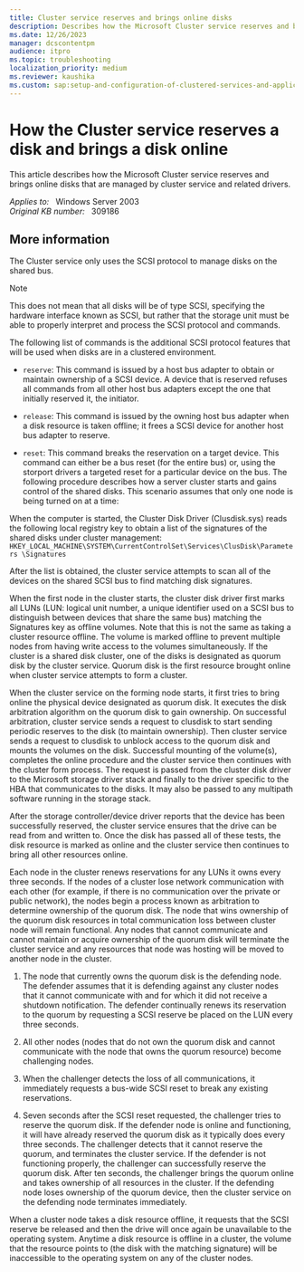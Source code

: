 ```yaml
---
title: Cluster service reserves and brings online disks
description: Describes how the Microsoft Cluster service reserves and brings online disks that are managed by cluster service and related drivers.
ms.date: 12/26/2023
manager: dcscontentpm
audience: itpro
ms.topic: troubleshooting
localization_priority: medium
ms.reviewer: kaushika
ms.custom: sap:setup-and-configuration-of-clustered-services-and-applications, csstroubleshoot
---
```

# How the Cluster service reserves a disk and brings a disk online

This article describes how the Microsoft Cluster service reserves and brings online disks that are managed by cluster service and related drivers.

_Applies to:_ &nbsp; Windows Server 2003  
_Original KB number:_ &nbsp; 309186

## More information

The Cluster service only uses the SCSI protocol to manage disks on the shared bus.

> [!NOTE]
> This does not mean that all disks will be of type SCSI, specifying the hardware interface known as SCSI, but rather that the storage unit must be able to properly interpret and process the SCSI protocol and commands.

The following list of commands is the additional SCSI protocol features that will be used when disks are in a clustered environment.

- `reserve`: This command is issued by a host bus adapter to obtain or maintain ownership of a SCSI device. A device that is reserved refuses all commands from all other host bus adapters except the one that initially reserved it, the initiator.

- `release`: This command is issued by the owning host bus adapter when a disk resource is taken offline; it frees a SCSI device for another host bus adapter to reserve.

- `reset`: This command breaks the reservation on a target device. This command can either be a bus reset (for the entire bus) or, using the storport drivers a targeted reset for a particular device on the bus. The following procedure describes how a server cluster starts and gains control of the shared disks. This scenario assumes that only one node is being turned on at a time:

When the computer is started, the Cluster Disk Driver (Clusdisk.sys) reads the following local registry key to obtain a list of the signatures of the shared disks under cluster management: `HKEY_LOCAL_MACHINE\SYSTEM\CurrentControlSet\Services\ClusDisk\Parameters \Signatures`  

After the list is obtained, the cluster service attempts to scan all of the devices on the shared SCSI bus to find matching disk signatures.

When the first node in the cluster starts, the cluster disk driver first marks all LUNs (LUN: logical unit number, a unique identifier used on a SCSI bus to distinguish between devices that share the same bus) matching the Signatures key as offline volumes. Note that this is not the same as taking a cluster resource offline. The volume is marked offline to prevent multiple nodes from having write access to the volumes simultaneously. If the cluster is a shared disk cluster, one of the disks is designated as quorum disk by the cluster service. Quorum disk is the first resource brought online when cluster service attempts to form a cluster.

When the cluster service on the forming node starts, it first tries to bring online the physical device designated as quorum disk. It executes the disk arbitration algorithm on the quorum disk to gain ownership. On successful arbitration, cluster service sends a request to clusdisk to start sending periodic reserves to the disk (to maintain ownership). Then cluster service sends a request to clusdisk to unblock access to the quorum disk and mounts the volumes on the disk. Successful mounting of the volume(s), completes the online procedure and the cluster service then continues with the cluster form process. The request is passed from the cluster disk driver to the Microsoft storage driver stack and finally to the driver specific to the HBA that communicates to the disks. It may also be passed to any multipath software running in the storage stack.

After the storage controller/device driver reports that the device has been successfully reserved, the cluster service ensures that the drive can be read from and written to. Once the disk has passed all of these tests, the disk resource is marked as online and the cluster service then continues to bring all other resources online.

Each node in the cluster renews reservations for any LUNs it owns every three seconds. If the nodes of a cluster lose network communication with each other (for example, if there is no communication over the private or public network), the nodes begin a process known as arbitration to determine ownership of the quorum disk. The node that wins ownership of the quorum disk resources in total communication loss between cluster node will remain functional. Any nodes that cannot communicate and cannot maintain or acquire ownership of the quorum disk will terminate the cluster service and any resources that node was hosting will be moved to another node in the cluster.

1. The node that currently owns the quorum disk is the defending node. The defender assumes that it is defending against any cluster nodes that it cannot communicate with and for which it did not receive a shutdown notification. The defender continually renews its reservation to the quorum by requesting a SCSI reserve be placed on the LUN every three seconds.

2. All other nodes (nodes that do not own the quorum disk and cannot communicate with the node that owns the quorum resource) become challenging nodes.

3. When the challenger detects the loss of all communications, it immediately requests a bus-wide SCSI reset to break any existing reservations.

4. Seven seconds after the SCSI reset requested, the challenger tries to reserve the quorum disk. If the defender node is online and functioning, it will have already reserved the quorum disk as it typically does every three seconds. The challenger detects that it cannot reserve the quorum, and terminates the cluster service. If the defender is not functioning properly, the challenger can successfully reserve the quorum disk. After ten seconds, the challenger brings the quorum online and takes ownership of all resources in the cluster. If the defending node loses ownership of the quorum device, then the cluster service on the defending node terminates immediately.

When a cluster node takes a disk resource offline, it requests that the SCSI reserve be released and then the drive will once again be unavailable to the operating system. Anytime a disk resource is offline in a cluster, the volume that the resource points to (the disk with the matching signature) will be inaccessible to the operating system on any of the cluster nodes.
